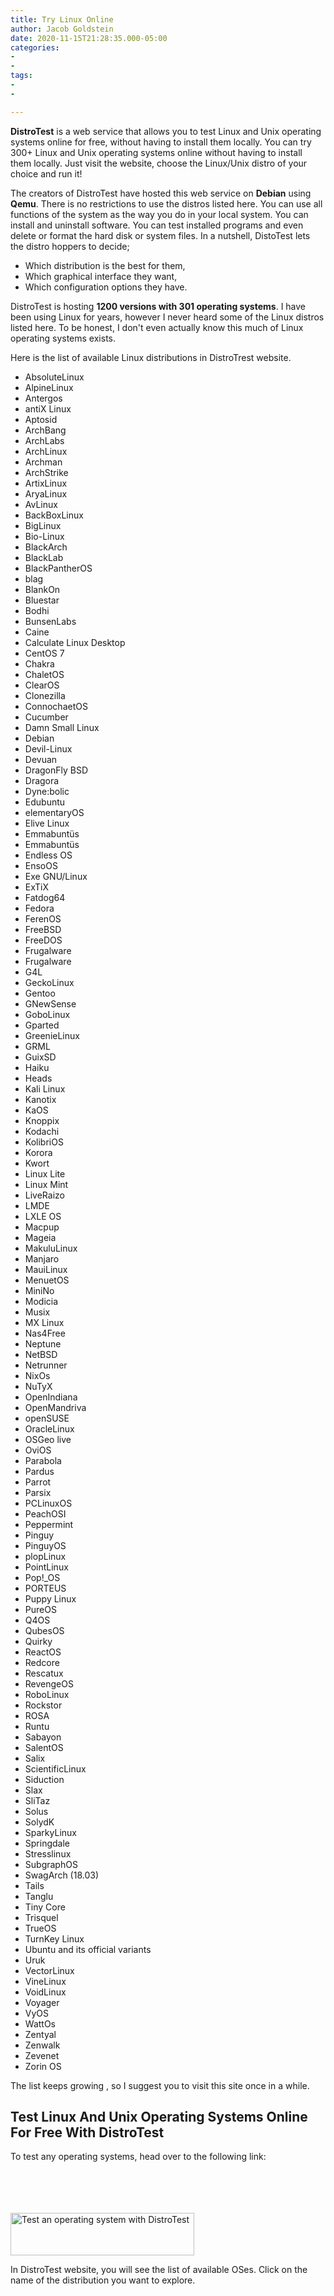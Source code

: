 ```yaml
---
title: Try Linux Online
author: Jacob Goldstein
date: 2020-11-15T21:28:35.000-05:00
categories:
- 
- 
tags:
- 
- 

---
```

**DistroTest** is a web service that allows you to test Linux and Unix
operating systems online for free, without having to install them
locally. You can try 300+ Linux and Unix operating systems online
without having to install them locally. Just visit the website, choose
the Linux/Unix distro of your choice and run it!

The creators of DistroTest have hosted this web service on **Debian**
using **Qemu**. There is no restrictions to use the distros listed here.
You can use all functions of the system as the way you do in your local
system. You can install and uninstall software. You can test installed
programs and even delete or format the hard disk or system files. In a
nutshell, DistoTest lets the distro hoppers to decide;

<span class="underline"></span>

-   Which distribution is the best for them,
-   Which graphical interface they want,
-   Which configuration options they have.

DistroTest is hosting **1200 versions with 301 operating systems**. I
have been using Linux for years, however I never heard some of the Linux
distros listed here. To be honest, I don't even actually know this much
of Linux operating systems exists.

Here is the list of available Linux distributions in DistroTrest
website.

-   AbsoluteLinux
-   AlpineLinux
-   Antergos
-   antiX Linux
-   Aptosid
-   ArchBang
-   ArchLabs
-   ArchLinux
-   Archman
-   ArchStrike
-   ArtixLinux
-   AryaLinux
-   AvLinux
-   BackBoxLinux
-   BigLinux
-   Bio-Linux
-   BlackArch
-   BlackLab
-   BlackPantherOS
-   blag
-   BlankOn
-   Bluestar
-   Bodhi
-   BunsenLabs
-   Caine
-   Calculate Linux Desktop
-   CentOS 7
-   Chakra
-   ChaletOS
-   ClearOS
-   Clonezilla
-   ConnochaetOS
-   Cucumber
-   Damn Small Linux
-   Debian
-   Devil-Linux
-   Devuan
-   DragonFly BSD
-   Dragora
-   Dyne:bolic
-   Edubuntu
-   elementaryOS
-   Elive Linux
-   Emmabuntüs
-   Emmabuntüs
-   Endless OS
-   EnsoOS
-   Exe GNU/Linux
-   ExTiX
-   Fatdog64
-   Fedora
-   FerenOS
-   FreeBSD
-   FreeDOS
-   Frugalware
-   Frugalware
-   G4L
-   GeckoLinux
-   Gentoo
-   GNewSense
-   GoboLinux
-   Gparted
-   GreenieLinux
-   GRML
-   GuixSD
-   Haiku
-   Heads
-   Kali Linux
-   Kanotix
-   KaOS
-   Knoppix
-   Kodachi
-   KolibriOS
-   Korora
-   Kwort
-   Linux Lite
-   Linux Mint
-   LiveRaizo
-   LMDE
-   LXLE OS
-   Macpup
-   Mageia
-   MakuluLinux
-   Manjaro
-   MauiLinux
-   MenuetOS
-   MiniNo
-   Modicia
-   Musix
-   MX Linux
-   Nas4Free
-   Neptune
-   NetBSD
-   Netrunner
-   NixOs
-   NuTyX
-   OpenIndiana
-   OpenMandriva
-   openSUSE
-   OracleLinux
-   OSGeo live
-   OviOS
-   Parabola
-   Pardus
-   Parrot
-   Parsix
-   PCLinuxOS
-   PeachOSI
-   Peppermint
-   Pinguy
-   PinguyOS
-   plopLinux
-   PointLinux
-   Pop!\_OS
-   PORTEUS
-   Puppy Linux
-   PureOS
-   Q4OS
-   QubesOS
-   Quirky
-   ReactOS
-   Redcore
-   Rescatux
-   RevengeOS
-   RoboLinux
-   Rockstor
-   ROSA
-   Runtu
-   Sabayon
-   SalentOS
-   Salix
-   ScientificLinux
-   Siduction
-   Slax
-   SliTaz
-   Solus
-   SolydK
-   SparkyLinux
-   Springdale
-   Stresslinux
-   SubgraphOS
-   SwagArch (18.03)
-   Tails
-   Tanglu
-   Tiny Core
-   Trisquel
-   TrueOS
-   TurnKey Linux
-   Ubuntu and its official variants
-   Uruk
-   VectorLinux
-   VineLinux
-   VoidLinux
-   Voyager
-   VyOS
-   WattOs
-   Zentyal
-   Zenwalk
-   Zevenet
-   Zorin OS

The list keeps growing , so I suggest you to visit this site once in a
while.

Test Linux And Unix Operating Systems Online For Free With DistroTest
---------------------------------------------------------------------

To test any operating systems, head over to the following link:

[<img src="data:image/svg+xml,%3Csvg%20xmlns=&#39;http://www.w3.org/2000/svg&#39;%20viewBox=&#39;0%200%20294%2068&#39;%3E%3C/svg%3E" title="Test an operating system with DistroTest" alt="Test an operating system with DistroTest" class="aligncenter wp-image-13718 size-full" width="294" height="68" /><img src="https://ostechnix.com/wp-content/uploads/2018/07/button_distrotest.png" title="Test an operating system with DistroTest" alt="Test an operating system with DistroTest" class="aligncenter wp-image-13718 size-full" width="294" height="68" />](https://distrotest.net/)

In DistroTest website, you will see the list of available OSes. Click on
the name of the distribution you want to explore.

<img src="data:image/svg+xml,%3Csvg%20xmlns=&#39;http://www.w3.org/2000/svg&#39;%20viewBox=&#39;0%200%201354%20580&#39;%3E%3C/svg%3E" title="Test Linux And Unix Operating Systems Online For Free With DistroTest" alt="Test Linux And Unix Operating Systems Online For Free With DistroTest" class="wp-image-24930 size-full" width="1354" height="580" />

<img src="https://ostechnix.com/wp-content/uploads/2019/07/Test-Linux-And-Unix-Operating-Systems-Online-For-Free-With-DistroTest.png" title="Test Linux And Unix Operating Systems Online For Free With DistroTest" alt="Test Linux And Unix Operating Systems Online For Free With DistroTest" class="wp-image-24930 size-full" sizes="(max-width: 1354px) 100vw, 1354px" srcset="https://ostechnix.com/wp-content/uploads/2019/07/Test-Linux-And-Unix-Operating-Systems-Online-For-Free-With-DistroTest.png 1354w, https://ostechnix.com/wp-content/uploads/2019/07/Test-Linux-And-Unix-Operating-Systems-Online-For-Free-With-DistroTest-300x129.png 300w, https://ostechnix.com/wp-content/uploads/2019/07/Test-Linux-And-Unix-Operating-Systems-Online-For-Free-With-DistroTest-1024x439.png 1024w, https://ostechnix.com/wp-content/uploads/2019/07/Test-Linux-And-Unix-Operating-Systems-Online-For-Free-With-DistroTest-768x329.png 768w, https://ostechnix.com/wp-content/uploads/2019/07/Test-Linux-And-Unix-Operating-Systems-Online-For-Free-With-DistroTest-1170x501.png 1170w, https://ostechnix.com/wp-content/uploads/2019/07/Test-Linux-And-Unix-Operating-Systems-Online-For-Free-With-DistroTest-585x251.png 585w" width="1354" height="580" />

Test Linux And Unix Operating Systems Online For Free With DistroTest

To try a Linux distribution of your choice just click on its link and
then click Start button. I am going to test Arch Linux.

<img src="data:image/svg+xml,%3Csvg%20xmlns=&#39;http://www.w3.org/2000/svg&#39;%20viewBox=&#39;0%200%201366%20690&#39;%3E%3C/svg%3E" title="Test Arch Linux Online For Free With DistroTest" alt="Test Arch Linux Online For Free With DistroTest" class="wp-image-24931 size-full" width="1366" height="690" />

<img src="https://ostechnix.com/wp-content/uploads/2019/07/Test-Arch-Linux-Online-For-Free-With-DistroTest.png" title="Test Arch Linux Online For Free With DistroTest" alt="Test Arch Linux Online For Free With DistroTest" class="wp-image-24931 size-full" sizes="(max-width: 1366px) 100vw, 1366px" srcset="https://ostechnix.com/wp-content/uploads/2019/07/Test-Arch-Linux-Online-For-Free-With-DistroTest.png 1366w, https://ostechnix.com/wp-content/uploads/2019/07/Test-Arch-Linux-Online-For-Free-With-DistroTest-300x152.png 300w, https://ostechnix.com/wp-content/uploads/2019/07/Test-Arch-Linux-Online-For-Free-With-DistroTest-1024x517.png 1024w, https://ostechnix.com/wp-content/uploads/2019/07/Test-Arch-Linux-Online-For-Free-With-DistroTest-768x388.png 768w, https://ostechnix.com/wp-content/uploads/2019/07/Test-Arch-Linux-Online-For-Free-With-DistroTest-1170x591.png 1170w, https://ostechnix.com/wp-content/uploads/2019/07/Test-Arch-Linux-Online-For-Free-With-DistroTest-585x295.png 585w" width="1366" height="690" />

Test Arch Linux Online For Free With DistroTest

Now, the Arch Linux live system will start in a new browser window and
you can view it from the built-in **noVNC viewer**. Please enable/allow
the pop-ups in your web browser for this site, otherwise you can't see
the noVNC pop-up window. Also make sure the port range **5700 to 5999**
are not blocked by your firewall or router.

Hit ENTER to continue:

<img src="data:image/svg+xml,%3Csvg%20xmlns=&#39;http://www.w3.org/2000/svg&#39;%20viewBox=&#39;0%200%201366%20690&#39;%3E%3C/svg%3E" title="Try Arch Linux online with DistroTest" alt="Try Arch Linux online with DistroTest" class="wp-image-24932 size-full" width="1366" height="690" />

<img src="https://ostechnix.com/wp-content/uploads/2019/07/Try-Arch-Linux-online-with-DistroTest.png" title="Try Arch Linux online with DistroTest" alt="Try Arch Linux online with DistroTest" class="wp-image-24932 size-full" sizes="(max-width: 1366px) 100vw, 1366px" srcset="https://ostechnix.com/wp-content/uploads/2019/07/Try-Arch-Linux-online-with-DistroTest.png 1366w, https://ostechnix.com/wp-content/uploads/2019/07/Try-Arch-Linux-online-with-DistroTest-300x152.png 300w, https://ostechnix.com/wp-content/uploads/2019/07/Try-Arch-Linux-online-with-DistroTest-1024x517.png 1024w, https://ostechnix.com/wp-content/uploads/2019/07/Try-Arch-Linux-online-with-DistroTest-768x388.png 768w, https://ostechnix.com/wp-content/uploads/2019/07/Try-Arch-Linux-online-with-DistroTest-1170x591.png 1170w, https://ostechnix.com/wp-content/uploads/2019/07/Try-Arch-Linux-online-with-DistroTest-585x295.png 585w" width="1366" height="690" />

Try Arch Linux online with DistroTest

Here is Arch Linux latest edition running in Firefox browser:

<img src="data:image/svg+xml,%3Csvg%20xmlns=&#39;http://www.w3.org/2000/svg&#39;%20viewBox=&#39;0%200%201366%20690&#39;%3E%3C/svg%3E" title="Arch Linux is running in browser" alt="Arch Linux is running in browser" class="wp-image-24933 size-full" width="1366" height="690" />

<img src="https://ostechnix.com/wp-content/uploads/2019/07/Arch-Linux-is-running-in-browser.png" title="Arch Linux is running in browser" alt="Arch Linux is running in browser" class="wp-image-24933 size-full" sizes="(max-width: 1366px) 100vw, 1366px" srcset="https://ostechnix.com/wp-content/uploads/2019/07/Arch-Linux-is-running-in-browser.png 1366w, https://ostechnix.com/wp-content/uploads/2019/07/Arch-Linux-is-running-in-browser-300x152.png 300w, https://ostechnix.com/wp-content/uploads/2019/07/Arch-Linux-is-running-in-browser-1024x517.png 1024w, https://ostechnix.com/wp-content/uploads/2019/07/Arch-Linux-is-running-in-browser-768x388.png 768w, https://ostechnix.com/wp-content/uploads/2019/07/Arch-Linux-is-running-in-browser-1170x591.png 1170w, https://ostechnix.com/wp-content/uploads/2019/07/Arch-Linux-is-running-in-browser-585x295.png 585w" width="1366" height="690" />

Arch Linux is running in browser

If the built-in noVNC doesn't work, you can use any other VNC client
applications. The VNC client login details are given in the same page
itself.

<img src="data:image/svg+xml,%3Csvg%20xmlns=&#39;http://www.w3.org/2000/svg&#39;%20viewBox=&#39;0%200%201366%20690&#39;%3E%3C/svg%3E" title="VNC client login details to access VMs in DistroTest" alt="VNC client login details to access VMs in DistroTest" class="wp-image-24934 size-full" width="1366" height="690" />

<img src="https://ostechnix.com/wp-content/uploads/2019/07/VNC-client-login-details-to-access-VMs-in-DistroTest.png" title="VNC client login details to access VMs in DistroTest" alt="VNC client login details to access VMs in DistroTest" class="wp-image-24934 size-full" sizes="(max-width: 1366px) 100vw, 1366px" srcset="https://ostechnix.com/wp-content/uploads/2019/07/VNC-client-login-details-to-access-VMs-in-DistroTest.png 1366w, https://ostechnix.com/wp-content/uploads/2019/07/VNC-client-login-details-to-access-VMs-in-DistroTest-300x152.png 300w, https://ostechnix.com/wp-content/uploads/2019/07/VNC-client-login-details-to-access-VMs-in-DistroTest-1024x517.png 1024w, https://ostechnix.com/wp-content/uploads/2019/07/VNC-client-login-details-to-access-VMs-in-DistroTest-768x388.png 768w, https://ostechnix.com/wp-content/uploads/2019/07/VNC-client-login-details-to-access-VMs-in-DistroTest-1170x591.png 1170w, https://ostechnix.com/wp-content/uploads/2019/07/VNC-client-login-details-to-access-VMs-in-DistroTest-585x295.png 585w" width="1366" height="690" />

VNC client login details to access VMs in DistroTest

You can now test the live OS, install applications, remove applications,
delete or modify system files, and test a configuration or script.

You can **use this system for an hour** for free. Once the time is
reached, you will be automatically disconnected from the VM.

#### Install Software on live systems

The live systems doesn't have internet connection, so you can't install
any applications from the online repositories. However, you can download
the packages and their dependencies on your local system and upload them
directly into the VM and then install them using the default package
manager. 

Simply start the system you would like and use the file upload section
at the page. The maximum upload size is **10 MB**. To upload multiple
files, please archive it or use the uploader multiple times.

<img src="data:image/svg+xml,%3Csvg%20xmlns=&#39;http://www.w3.org/2000/svg&#39;%20viewBox=&#39;0%200%201366%20688&#39;%3E%3C/svg%3E" title="Upload files to VMs running in DistroTest" alt="Upload files to VMs in DistroTest" class="wp-image-24935 size-full" width="1366" height="688" />

<img src="https://ostechnix.com/wp-content/uploads/2019/07/Upload-files-to-VMs-in-DistroTest.png" title="Upload files to VMs running in DistroTest" alt="Upload files to VMs in DistroTest" class="wp-image-24935 size-full" sizes="(max-width: 1366px) 100vw, 1366px" srcset="https://ostechnix.com/wp-content/uploads/2019/07/Upload-files-to-VMs-in-DistroTest.png 1366w, https://ostechnix.com/wp-content/uploads/2019/07/Upload-files-to-VMs-in-DistroTest-300x151.png 300w, https://ostechnix.com/wp-content/uploads/2019/07/Upload-files-to-VMs-in-DistroTest-1024x516.png 1024w, https://ostechnix.com/wp-content/uploads/2019/07/Upload-files-to-VMs-in-DistroTest-768x387.png 768w, https://ostechnix.com/wp-content/uploads/2019/07/Upload-files-to-VMs-in-DistroTest-1170x589.png 1170w, https://ostechnix.com/wp-content/uploads/2019/07/Upload-files-to-VMs-in-DistroTest-585x295.png 585w" width="1366" height="688" />

Upload files to VMs running in DistroTest

#### Shutdown / stop VMs

Once you're done, shutdown it from the VM itself. You can also do it
from the the DistroTest page as well.

<img src="data:image/svg+xml,%3Csvg%20xmlns=&#39;http://www.w3.org/2000/svg&#39;%20viewBox=&#39;0%200%201366%20689&#39;%3E%3C/svg%3E" title="Shutdown or reset VMs in DistroTest" alt="Shutdown or reset VMs in DistroTest" class="wp-image-24936 size-full" width="1366" height="689" />

<img src="https://ostechnix.com/wp-content/uploads/2019/07/Shutdown-or-reset-VMs-in-DistroTest.png" title="Shutdown or reset VMs in DistroTest" alt="Shutdown or reset VMs in DistroTest" class="wp-image-24936 size-full" sizes="(max-width: 1366px) 100vw, 1366px" srcset="https://ostechnix.com/wp-content/uploads/2019/07/Shutdown-or-reset-VMs-in-DistroTest.png 1366w, https://ostechnix.com/wp-content/uploads/2019/07/Shutdown-or-reset-VMs-in-DistroTest-300x151.png 300w, https://ostechnix.com/wp-content/uploads/2019/07/Shutdown-or-reset-VMs-in-DistroTest-1024x516.png 1024w, https://ostechnix.com/wp-content/uploads/2019/07/Shutdown-or-reset-VMs-in-DistroTest-768x387.png 768w, https://ostechnix.com/wp-content/uploads/2019/07/Shutdown-or-reset-VMs-in-DistroTest-1170x590.png 1170w, https://ostechnix.com/wp-content/uploads/2019/07/Shutdown-or-reset-VMs-in-DistroTest-585x295.png 585w" width="1366" height="689" />

Shutdown or reset VMs in DistroTest

After every shutdown, everything will be reset to the default settings.

#### Conclusion

What they did on DistroTest is really a commendable job. They must have
put so much effort and time to host all VMs. DistroTest service can be
useful for those who wants to quickly test a Linux/Unix operating system
online. It works just fine as far as I tested in a 4G Internet
connection.

Give it a try and tell us your thoughts on it in the comment section
below.

**Thanks for stopping by!**